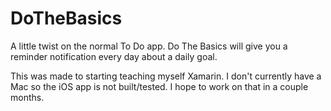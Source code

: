 # DoTheBasics

A little twist on the normal To Do app. Do The Basics will give you a reminder notification every day about a daily goal.

This was made to starting teaching myself Xamarin. I don't currently have a Mac so the iOS app is not built/tested. I hope to work on that in a couple months.

